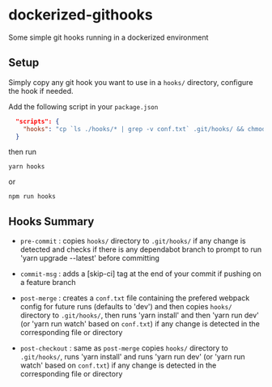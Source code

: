 # dockerized-githooks

Some simple git hooks running in a dockerized environment

## Setup

Simply copy any git hook you want to use in a `hooks/` directory, configure the hook if needed.

Add the following script in your `package.json`
```json
  "scripts": {
    "hooks": "cp `ls ./hooks/* | grep -v conf.txt` .git/hooks/ && chmod -R 755 .git/hooks/"
  }
```
then run 
```
yarn hooks
```
or 
```
npm run hooks
```

## Hooks Summary

- `pre-commit` : copies `hooks/` directory to `.git/hooks/` if any change is detected and checks if there is any dependabot branch to 
prompt to run 'yarn upgrade --latest' before committing

- `commit-msg` : adds a [skip-ci] tag at the end of your commit if pushing on a feature branch

- `post-merge` : creates a `conf.txt` file containing the prefered webpack config for future runs (defaults to 'dev') and 
then copies `hooks/` directory to `.git/hooks/`, then runs 'yarn install' and then 'yarn run dev' (or 'yarn run watch' based on `conf.txt`) if any
 change is detected in the corresponding file or directory

- `post-checkout` : same as `post-merge` copies `hooks/` directory to `.git/hooks/`, runs 'yarn install' and runs 'yarn run dev' (or 'yarn 
run watch' based on `conf.txt`) if any change is detected in the corresponding file or directory
